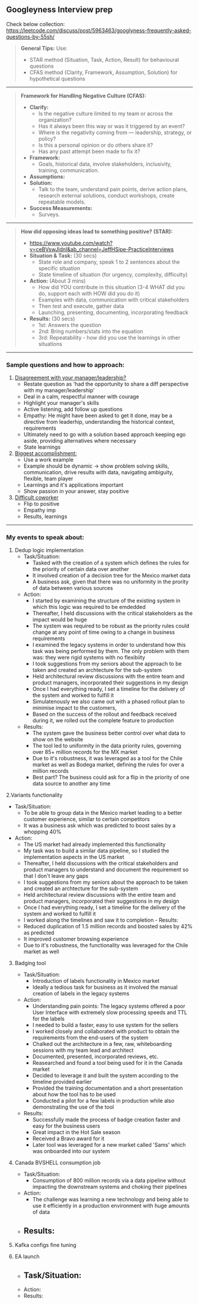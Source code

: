 ## Googleyness Interview prep

Check below collection:
https://leetcode.com/discuss/post/5963463/googlyness-frequently-asked-questions-by-55sh/

> **General Tips:** Use:
>  - STAR method (Situation, Task, Action, Result) for behavioural questions
>  - CFAS method (Clarity, Framework, Assumption, Solution) for hypothetical questions

-----------

> **Framework for Handling Negative Culture (CFAS):**
> - **Clarify:**
>     - Is the negative culture limited to my team or across the organization?
>     - Has it always been this way or was it triggered by an event?
>     - Where is the negativity coming from — leadership, strategy, or policy?
>     - Is this a personal opinion or do others share it?
>     - Has any past attempt been made to fix it?
> - **Framework:**
>     - Goals, historical data, involve stakeholders, inclusivity, training, communication.
> - **Assumptions:**
> - **Solution:**
>     - Talk to the team, understand pain points, derive action plans, research external solutions, conduct workshops, create repeatable models.
> - **Success Measurements:**
>     - Surveys.

-----------

> **How did opposing ideas lead to something positive? (STAR):**
> - https://www.youtube.com/watch?v=ceBVswJldnI&ab_channel=JeffHSipe-PracticeInterviews
> - **Situation & Task:** (30 secs)
>     - State role and company, speak 1 to 2 sentences about the specific situation
>     - State timeline of situation (for urgency, complexity, difficulty)
> - **Action:** (About 3 mins)
>     - How did YOU contribute in this situation (3-4 WHAT did you do, support each with HOW did you do it)
>     - Examples with data, communication with critical stakeholders
>     - Then test and execute, gather data
>     - Launching, presenting, documenting, incorporating feedback
> - **Results:** (30 secs)
>     - 1st: Answers the question
>     - 2nd: Bring numbers/stats into the equation
>     - 3rd: Repeatability - how did you use the learnings in other situations

-----------

### Sample questions and how to approach:

1. [Disagreement with your manager/leadership?](https://www.youtube.com/watch?v=3rVp7_yvF8o&ab_channel=JeffHSipe-PracticeInterviews)
   - Restate question as 'had the opportunity to share a diff perspective with my manager/leadership'
   - Deal in a calm, respectful manner with courage
   - Highlight your manager's skills
   - Active listening, add follow up questions
   - Empathy: He might have been asked to get it done, may be a directive from leaderhip, understanding the historical context, requirements
   - Ultimately need to go with a solution based approach keeping ego aside, providing alternatives where necessary
   - State learnings
2. [Biggest accomplishment:](https://www.youtube.com/watch?v=y9JKsDQrG9k&ab_channel=JeffHSipe-PracticeInterviews)
   - Use a work example
   - Example should be dynamic -> show problem solving skills, communication, drive results with data, navigating ambiguity, flexible, team player
   - Learnings and it's applications important
   - Show passion in your answer, stay positive
3. [Difficult coworker](https://www.youtube.com/watch?v=0GmrpPR1_Xw&ab_channel=JeffHSipe-PracticeInterviews)
   - Flip to positive
   - Empathy imp
   - Results, learnings

-----------

### My events to speak about:

1. Dedup logic implementation
   - Task/Situation:
       - Tasked with the creation of a system which defines the rules for the priority of certain data over another
       - It involved creation of a decision tree for the Mexico market data
       - A business ask, given that there was no uniformity in the prority of data between various sources
   - Action:
       - I started by examining the structure of the existing system in which this logic was required to be emdedded
       - Thereafter, I held discussions with the critical stakeholders as the impact would be huge
       - The system was required to be robust as the priority rules could change at any point of time owing to a change in business requirements
       - I examined the legacy systems in order to understand how this task was being performed by them. The only problem with them was: they were rigid systems with no flexibiity
       - I took suggestions from my seniors about the approach to be taken and created an archtecture for the sub-system
       - Held architectural review discussions with the entire team and product managers, incorporated their suggestions in my design
       - Once I had everything ready, I set a timeline for the delivery of the system and worked to fulfill it
       - Simulatenously we also came out with a phased rollout plan to minimise impact to the customers,
       - Based on the success of the rollout and feedback received during it, we rolled out the complete feature to production
    - Results:
       - The system gave the business better control over what data to show on the website
       - The tool led to uniformity in the data priority rules, governing over 85+ million records for the MX market
       - Due to it's robustness, it was leveraged as a tool for the Chile market as well as Bodega market, defining the rules for over a million records
       - Best part? The business could ask for a flip in the priority of one data source to another any time
         
2.Variants functionality
   - Task/Situation:
       - To be able to group data in the Mexico market leading to a better customer experience, similar to certain competitors
       - It was a business ask which was predicted to boost sales by a whopping 40% 
   - Action:
        - The US market had already implemented this functionality
        - My task was to build a similar data pipeline, so I studied the implementation aspects in the US market
        - Thereafter, I held discussions with the critical stakeholders and product managers to understand and document the requirement so that I don't leave any gaps
        - I took suggestions from my seniors about the approach to be taken and created an archtecture for the sub-system
        - Held architectural review discussions with the entire team and product managers, incorporated their suggestions in my design
        - Once I had everything ready, I set a timeline for the delivery of the system and worked to fulfill it
        - I worked along the timelines and saw it to completion
    - Results:
        - Reduced duplication of 1.5 million records and boosted sales by 42% as predicted
        - It improved customer browsing experience
        - Due to it's robustness, the functionality was leveraged for the Chile market as well
        
3. Badging tool
   - Task/Situation:
        - Introduction of labels functionality in Mexico market
        - Ideally a tedious task for business as it involved the manual creation of labels in the legacy systems
    - Action:
         - Understanding pain points: The legacy systems offered a poor User Interface with extremely slow processing speeds and TTL for the labels
         - I needed to build a faster, easy to use system for the sellers
         - I worked closely and collaborated with product to obtain the requirements from the end-users of the system
         - Chalked out the architecture in a few, raw, whiteboarding sessions with my team lead and architect
         - Documented, presented, incorporated reviews, etc.
         - Reasearched and found a tool being used for it in the Canada market
         - Decided to leverage it and built the system according to the timeline provided earlier
         - Provided the training documentation and a short presentation about how the tool has to be used
         - Conducted a pilot for a few labels in production while also demonstrating the use of the tool
    - Results:
         - Successfully made the process of badge creation faster and easy for the business users
         - Great impact in the Hot Sale season
         - Received a Bravo award for it
         - Later tool was leveraged for a new market called 'Sams' which was onboarded into our system

5. Canada BVSHELL consumption job
    - Task/Situation:
      - Consumption of 800 million records via a data pipeline without impacting the downstream systems and choking their pipelines
    - Action:
      - The challenge was learning a new technology and being able to use it efficiently in a production environment with huge amounts of data
    - Results:
      - 

6. Kafka configs fine tuning
   
7. EA launch
    - Task/Situation:
      - 
    - Action:
    - Results:
